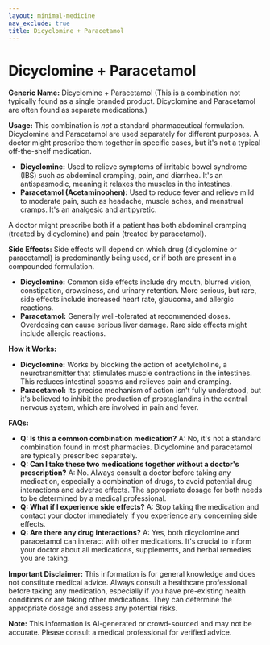 ```yaml
---
layout: minimal-medicine
nav_exclude: true
title: Dicyclomine + Paracetamol
---
```


# Dicyclomine + Paracetamol

**Generic Name:** Dicyclomine + Paracetamol (This is a combination not typically found as a single branded product.  Dicyclomine and Paracetamol are often found as separate medications.)

**Usage:**  This combination is *not* a standard pharmaceutical formulation.  Dicyclomine and Paracetamol are used separately for different purposes.  A doctor might prescribe them together in specific cases, but it's not a typical off-the-shelf medication.

* **Dicyclomine:**  Used to relieve symptoms of irritable bowel syndrome (IBS) such as abdominal cramping, pain, and diarrhea. It's an antispasmodic, meaning it relaxes the muscles in the intestines.
* **Paracetamol (Acetaminophen):** Used to reduce fever and relieve mild to moderate pain, such as headache, muscle aches, and menstrual cramps. It's an analgesic and antipyretic.

A doctor might prescribe both if a patient has both abdominal cramping (treated by dicyclomine) and pain (treated by paracetamol).


**Side Effects:**  Side effects will depend on which drug (dicyclomine or paracetamol) is predominantly being used, or if both are present in a compounded formulation.

* **Dicyclomine:** Common side effects include dry mouth, blurred vision, constipation, drowsiness, and urinary retention.  More serious, but rare, side effects include increased heart rate, glaucoma, and allergic reactions.
* **Paracetamol:**  Generally well-tolerated at recommended doses.  Overdosing can cause serious liver damage.  Rare side effects might include allergic reactions.


**How it Works:**

* **Dicyclomine:** Works by blocking the action of acetylcholine, a neurotransmitter that stimulates muscle contractions in the intestines. This reduces intestinal spasms and relieves pain and cramping.
* **Paracetamol:** Its precise mechanism of action isn't fully understood, but it's believed to inhibit the production of prostaglandins in the central nervous system, which are involved in pain and fever.


**FAQs:**

* **Q: Is this a common combination medication?** A: No, it's not a standard combination found in most pharmacies.  Dicyclomine and paracetamol are typically prescribed separately.
* **Q: Can I take these two medications together without a doctor's prescription?** A: No.  Always consult a doctor before taking any medication, especially a combination of drugs, to avoid potential drug interactions and adverse effects. The appropriate dosage for both needs to be determined by a medical professional.
* **Q: What if I experience side effects?** A: Stop taking the medication and contact your doctor immediately if you experience any concerning side effects.
* **Q: Are there any drug interactions?** A: Yes, both dicyclomine and paracetamol can interact with other medications.  It's crucial to inform your doctor about all medications, supplements, and herbal remedies you are taking.


**Important Disclaimer:** This information is for general knowledge and does not constitute medical advice.  Always consult a healthcare professional before taking any medication, especially if you have pre-existing health conditions or are taking other medications.  They can determine the appropriate dosage and assess any potential risks.


**Note:** This information is AI-generated or crowd-sourced and may not be accurate. Please consult a medical professional for verified advice.